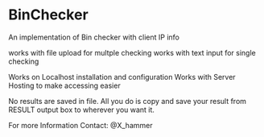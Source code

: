 # BinChecker
An implementation of Bin checker with client IP info 

works with file upload for multple checking
works with text input for single checking

Works on Localhost installation and configuration
Works with Server Hosting to make accessing easier

No results are saved in file.
All you do is copy and save your result from RESULT output box to wherever you want it. 



For more Information Contact: @X_hammer
